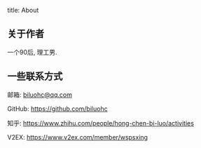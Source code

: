 title: About

## 关于作者

一个90后, 理工男.  


## 一些联系方式

邮箱:  <biluohc@qq.com>  

GitHub: <https://github.com/biluohc>

知乎: <https://www.zhihu.com/people/hong-chen-bi-luo/activities>

V2EX: <https://www.v2ex.com/member/wspsxing>

